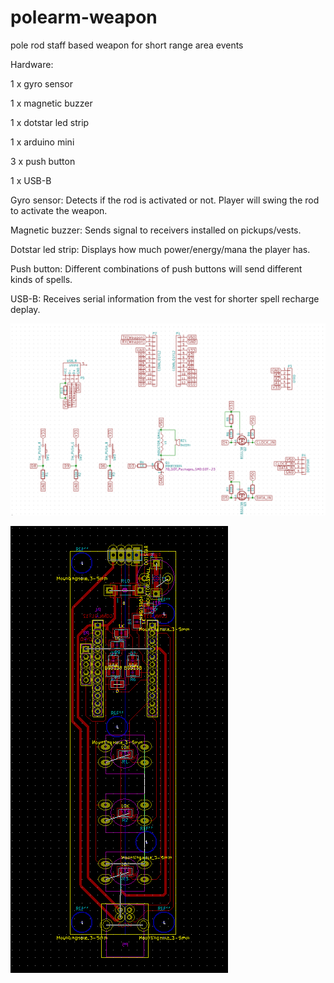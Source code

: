 # polearm-weapon
pole rod staff based weapon for short range area events

Hardware: 

1 x gyro sensor 

1 x magnetic buzzer

1 x dotstar led strip

1 x arduino mini

3 x push button

1 x USB-B


Gyro sensor: Detects if the rod is activated or not. Player will swing the rod to activate the weapon.

Magnetic buzzer: Sends signal to receivers installed on pickups/vests. 

Dotstar led strip: Displays how much power/energy/mana the player has.

Push button: Different combinations of push buttons will send different kinds of spells.

USB-B: Receives serial information from the vest for shorter spell recharge deplay.


![Circuit](https://github.com/moonbeaminteractive/polearm-weapon/blob/master/hardware/circuit.PNG)  

![PCB](https://github.com/moonbeaminteractive/polearm-weapon/blob/master/hardware/PCB.PNG)  

